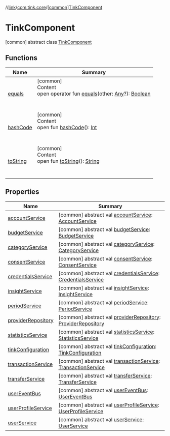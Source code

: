 //[link](../../index.md)/[com.tink.core](../index.md)/[[common]TinkComponent](index.md)



# TinkComponent  
 [common] abstract class [TinkComponent](index.md)   


## Functions  
  
|  Name|  Summary| 
|---|---|
| <a name="kotlin/Any/equals/#kotlin.Any?/PointingToDeclaration/"></a>[equals](../../com.tink.service.user/[common]-user-profile-service-impl/index.md#%5Bkotlin%2FAny%2Fequals%2F%23kotlin.Any%3F%2FPointingToDeclaration%2F%5D%2FFunctions%2F1135467963)| <a name="kotlin/Any/equals/#kotlin.Any?/PointingToDeclaration/"></a>[common]  <br>Content  <br>open operator fun [equals](../../com.tink.service.user/[common]-user-profile-service-impl/index.md#%5Bkotlin%2FAny%2Fequals%2F%23kotlin.Any%3F%2FPointingToDeclaration%2F%5D%2FFunctions%2F1135467963)(other: [Any](https://kotlinlang.org/api/latest/jvm/stdlib/kotlin/-any/index.html)?): [Boolean](https://kotlinlang.org/api/latest/jvm/stdlib/kotlin/-boolean/index.html)  <br><br><br>
| <a name="kotlin/Any/hashCode/#/PointingToDeclaration/"></a>[hashCode](../../com.tink.service.user/[common]-user-profile-service-impl/index.md#%5Bkotlin%2FAny%2FhashCode%2F%23%2FPointingToDeclaration%2F%5D%2FFunctions%2F1135467963)| <a name="kotlin/Any/hashCode/#/PointingToDeclaration/"></a>[common]  <br>Content  <br>open fun [hashCode](../../com.tink.service.user/[common]-user-profile-service-impl/index.md#%5Bkotlin%2FAny%2FhashCode%2F%23%2FPointingToDeclaration%2F%5D%2FFunctions%2F1135467963)(): [Int](https://kotlinlang.org/api/latest/jvm/stdlib/kotlin/-int/index.html)  <br><br><br>
| <a name="kotlin/Any/toString/#/PointingToDeclaration/"></a>[toString](../../com.tink.service.user/[common]-user-profile-service-impl/index.md#%5Bkotlin%2FAny%2FtoString%2F%23%2FPointingToDeclaration%2F%5D%2FFunctions%2F1135467963)| <a name="kotlin/Any/toString/#/PointingToDeclaration/"></a>[common]  <br>Content  <br>open fun [toString](../../com.tink.service.user/[common]-user-profile-service-impl/index.md#%5Bkotlin%2FAny%2FtoString%2F%23%2FPointingToDeclaration%2F%5D%2FFunctions%2F1135467963)(): [String](https://kotlinlang.org/api/latest/jvm/stdlib/kotlin/-string/index.html)  <br><br><br>


## Properties  
  
|  Name|  Summary| 
|---|---|
| <a name="com.tink.core/TinkComponent/accountService/#/PointingToDeclaration/"></a>[accountService](account-service.md)| <a name="com.tink.core/TinkComponent/accountService/#/PointingToDeclaration/"></a> [common] abstract val [accountService](account-service.md): [AccountService](../../com.tink.service.account/[common]-account-service/index.md)   <br>
| <a name="com.tink.core/TinkComponent/budgetService/#/PointingToDeclaration/"></a>[budgetService](budget-service.md)| <a name="com.tink.core/TinkComponent/budgetService/#/PointingToDeclaration/"></a> [common] abstract val [budgetService](budget-service.md): [BudgetService](../../com.tink.service.budget/[common]-budget-service/index.md)   <br>
| <a name="com.tink.core/TinkComponent/categoryService/#/PointingToDeclaration/"></a>[categoryService](category-service.md)| <a name="com.tink.core/TinkComponent/categoryService/#/PointingToDeclaration/"></a> [common] abstract val [categoryService](category-service.md): [CategoryService](../../com.tink.service.category/[common]-category-service/index.md)   <br>
| <a name="com.tink.core/TinkComponent/consentService/#/PointingToDeclaration/"></a>[consentService](consent-service.md)| <a name="com.tink.core/TinkComponent/consentService/#/PointingToDeclaration/"></a> [common] abstract val [consentService](consent-service.md): [ConsentService](../../com.tink.service.consent/[common]-consent-service/index.md)   <br>
| <a name="com.tink.core/TinkComponent/credentialsService/#/PointingToDeclaration/"></a>[credentialsService](credentials-service.md)| <a name="com.tink.core/TinkComponent/credentialsService/#/PointingToDeclaration/"></a> [common] abstract val [credentialsService](credentials-service.md): [CredentialsService](../../com.tink.service.credentials/[common]-credentials-service/index.md)   <br>
| <a name="com.tink.core/TinkComponent/insightService/#/PointingToDeclaration/"></a>[insightService](insight-service.md)| <a name="com.tink.core/TinkComponent/insightService/#/PointingToDeclaration/"></a> [common] abstract val [insightService](insight-service.md): [InsightService](../../com.tink.service.insight/[common]-insight-service/index.md)   <br>
| <a name="com.tink.core/TinkComponent/periodService/#/PointingToDeclaration/"></a>[periodService](period-service.md)| <a name="com.tink.core/TinkComponent/periodService/#/PointingToDeclaration/"></a> [common] abstract val [periodService](period-service.md): [PeriodService](../../com.tink.service.time/[common]-period-service/index.md)   <br>
| <a name="com.tink.core/TinkComponent/providerRepository/#/PointingToDeclaration/"></a>[providerRepository](provider-repository.md)| <a name="com.tink.core/TinkComponent/providerRepository/#/PointingToDeclaration/"></a> [common] abstract val [providerRepository](provider-repository.md): [ProviderRepository](../../com.tink.core.provider/[common]-provider-repository/index.md)   <br>
| <a name="com.tink.core/TinkComponent/statisticsService/#/PointingToDeclaration/"></a>[statisticsService](statistics-service.md)| <a name="com.tink.core/TinkComponent/statisticsService/#/PointingToDeclaration/"></a> [common] abstract val [statisticsService](statistics-service.md): [StatisticsService](../../com.tink.service.statistics/[common]-statistics-service/index.md)   <br>
| <a name="com.tink.core/TinkComponent/tinkConfiguration/#/PointingToDeclaration/"></a>[tinkConfiguration](tink-configuration.md)| <a name="com.tink.core/TinkComponent/tinkConfiguration/#/PointingToDeclaration/"></a> [common] abstract val [tinkConfiguration](tink-configuration.md): [TinkConfiguration](../../com.tink.service.network/[common]-tink-configuration/index.md)   <br>
| <a name="com.tink.core/TinkComponent/transactionService/#/PointingToDeclaration/"></a>[transactionService](transaction-service.md)| <a name="com.tink.core/TinkComponent/transactionService/#/PointingToDeclaration/"></a> [common] abstract val [transactionService](transaction-service.md): [TransactionService](../../com.tink.service.transaction/[common]-transaction-service/index.md)   <br>
| <a name="com.tink.core/TinkComponent/transferService/#/PointingToDeclaration/"></a>[transferService](transfer-service.md)| <a name="com.tink.core/TinkComponent/transferService/#/PointingToDeclaration/"></a> [common] abstract val [transferService](transfer-service.md): [TransferService](../../com.tink.service.transfer/[common]-transfer-service/index.md)   <br>
| <a name="com.tink.core/TinkComponent/userEventBus/#/PointingToDeclaration/"></a>[userEventBus](user-event-bus.md)| <a name="com.tink.core/TinkComponent/userEventBus/#/PointingToDeclaration/"></a> [common] abstract val [userEventBus](user-event-bus.md): [UserEventBus](../../com.tink.service.authentication/[common]-user-event-bus/index.md)   <br>
| <a name="com.tink.core/TinkComponent/userProfileService/#/PointingToDeclaration/"></a>[userProfileService](user-profile-service.md)| <a name="com.tink.core/TinkComponent/userProfileService/#/PointingToDeclaration/"></a> [common] abstract val [userProfileService](user-profile-service.md): [UserProfileService](../../com.tink.service.user/[common]-user-profile-service/index.md)   <br>
| <a name="com.tink.core/TinkComponent/userService/#/PointingToDeclaration/"></a>[userService](user-service.md)| <a name="com.tink.core/TinkComponent/userService/#/PointingToDeclaration/"></a> [common] abstract val [userService](user-service.md): [UserService](../../com.tink.service.authorization/[common]-user-service/index.md)   <br>


